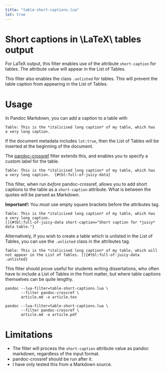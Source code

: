 ```yaml
---
title: "table-short-captions.lua"
lot: true
---
```


# Short captions in \LaTeX\ tables output

For LaTeX output, this filter enables use of the attribute
`short-caption` for tables. The attribute value will appear in the List
of Tables.

This filter also enables the class `.unlisted` for tables. This will
prevent the table caption from appearing in the List of Tables.

# Usage

In Pandoc Markdown, you can add a caption to a table with

    Table: This is the *italicised long caption* of my table, which has
    a very long caption.

If the document metadata includes `lot:true`, then the List of Tables
will be inserted at the beginning of the document.

The [pandoc-crossref](http://lierdakil.github.io/pandoc-crossref/)
filter extends this, and enables you to specify a custom label for the
table.

    Table: This is the *italicised long caption* of my table, which has
    a very long caption.  {#tbl:full-of-juicy-data}

This filter, when run _before_ pandoc-crossref, allows you to add short
captions to the table as a `short-caption` attribute. What is between
the quotes will be parsed as Markdown.

**Important!:** You _must_ use empty square brackets before the
attributes tag.

    Table: This is the *italicised long caption* of my table, which has
    a very long caption.
    []{#tbl:full-of-juicy-data short-caption="Short caption for *juicy* data table."}

Alternatively, if you wish to create a table which is unlisted in the
List of Tables, you can use the `.unlisted` class in the attributes tag.

    Table: This is the *italicised long caption* of my table, which will
    not appear in the List of Tables. []{#tbl:full-of-juicy-data .unlisted}

This filter should prove useful for students writing dissertations, who
often have to include a List of Tables in the front matter, but where
table captions themselves can be quite lengthy.

    pandoc --lua-filter=table-short-captions.lua \
           --filter pandoc-crossref \
           article.md -o article.tex

    pandoc --lua-filter=table-short-captions.lua \
           --filter pandoc-crossref \
           article.md -o article.pdf


# Limitations

- The filter will process the `short-caption` attribute value as pandoc
  markdown, regardless of the input format.
- pandoc-crossref should be run after it.
- I have only tested this from a Markdown source.
